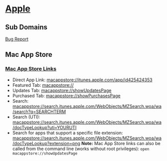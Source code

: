 # [Apple](https://apple.com/)  

## Sub Domains  
[Bug Report](https://bugreport.apple.com/web/)  

## Mac App Store  
### [Mac App Store Links](https://joshbuchea.com/mac-app-store-links/)  
*   Direct App Link: [macappstore://itunes.apple.com/app/id425424353](macappstore://itunes.apple.com/app/id425424353)
*   Featured Tab: [macappstore://](macappstore://)
*   Updates Tab: [macappstore://showUpdatesPage](macappstore://showUpdatesPage)
*   Purchased Tab: [macappstore://showPurchasesPage](macappstore://showPurchasesPage)
*   Search: [macappstore://search.itunes.apple.com/WebObjects/MZSearch.woa/wa/search?q=SEARCHTERM](macappstore://search.itunes.apple.com/WebObjects/MZSearch.woa/wa/search?q=SEARCHTERM)
*   Search (UTI): [macappstore://search.itunes.apple.com/WebObjects/MZSearch.woa/wa/docTypeLookup?uti=YOURUTI](macappstore://search.itunes.apple.com/WebObjects/MZSearch.woa/wa/docTypeLookup?uti=YOURUTI)
*   Search for apps that support a specific file extension: [macappstore://search.itunes.apple.com/WebObjects/MZSearch.woa/wa/docTypeLookup?extension=png](macappstore://search.itunes.apple.com/WebObjects/MZSearch.woa/wa/docTypeLookup?extension=png)
**Note:** Mac App Store links can also be called from the command line (works without root privileges): `open macappstore://showUpdatesPage`
